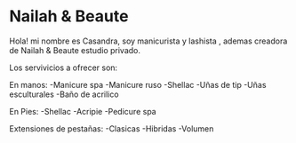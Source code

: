 # Nailah & Beaute

Hola! mi nombre es Casandra, soy manicurista y lashista , ademas creadora de Nailah & Beaute estudio privado.
  


Los servivicios a ofrecer son: 

En manos:
-Manicure spa
-Manicure ruso
-Shellac
-Uñas de tip
-Uñas esculturales 
-Baño de acrilico


En Pies:
-Shellac
-Acripie 
-Pedicure spa

Extensiones de pestañas:
-Clasicas
-Hibridas
-Volumen 
